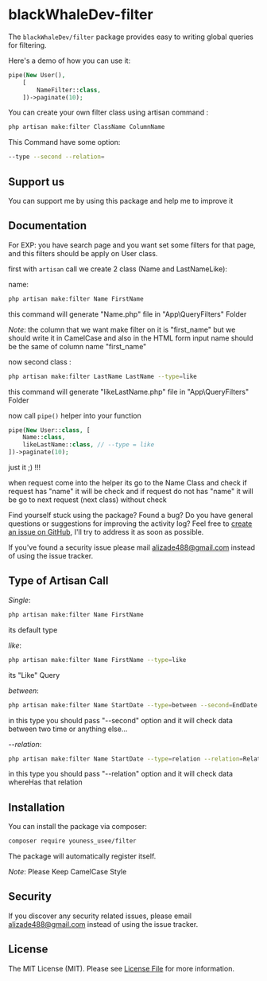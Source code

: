 # blackWhaleDev-filter

The `blackWhaleDev/filter` package provides easy to writing global queries for filtering.

Here's a demo of how you can use it:

```php
pipe(New User(),
    [
        NameFilter::class,
    ])->paginate(10);
```

You can create your own filter class using artisan command :
```bash
php artisan make:filter ClassName ColumnName 
``` 

This Command have some option:
```bash
--type --second --relation=
```

## Support us

You can support me by using this package and help me to improve it

## Documentation


For EXP: you have search page and you want set some filters for that page, 
and this filters should be apply on User class.

first with `artisan` call we create 2 class (Name and LastNameLike):

name:
```bash
php artisan make:filter Name FirstName
```
this command will generate "Name.php" file in "App\QueryFilters" Folder

*Note*: the column that we want make filter on it is "first_name" but we should write it in CamelCase and also
in the HTML form input name should be the same of column name "first_name"

now second class :
```bash
php artisan make:filter LastName LastName --type=like
```
this command will generate "likeLastName.php" file in "App\QueryFilters" Folder

now call `pipe()` helper into your function

```php
pipe(New User::class, [
    Name::class,
    likeLastName::class, // --type = like
])->paginate(10);
```
just it ;) !!!

when request come into the helper its go to the Name Class and check if request has "name"
it will be check and if request do not has "name" it will be go to next request (next class) without check


Find yourself stuck using the package? Found a bug? Do you have general questions or suggestions for improving the activity log? Feel free to [create an issue on GitHub](https://github.com/usee1993/usee-filter/issues), I'll try to address it as soon as possible.

If you've found a security issue please mail [alizade488@gmail.com](mailto:alizade488@gmail.com) instead of using the issue tracker.

## Type of Artisan Call
*Single*: 

```bash
php artisan make:filter Name FirstName
```

its default type

*like*: 

```bash
php artisan make:filter Name FirstName --type=like
```

its "Like" Query

*between*: 

```bash
php artisan make:filter Name StartDate --type=between --second=EndDate
```

in this type you should pass "--second" option and it will check data between two time
or anything else...

*--relation*: 

```bash
php artisan make:filter Name StartDate --type=relation --relation=RelationName
```

in this type you should pass "--relation" option  and it will check data whereHas that relation

## Installation

You can install the package via composer:

``` bash
composer require youness_usee/filter
```

The package will automatically register itself.

*Note*: Please Keep CamelCase Style


## Security

If you discover any security related issues, please email alizade488@gmail.com instead of using the issue tracker.

## License

The MIT License (MIT). Please see [License File](LICENSE.md) for more information.
